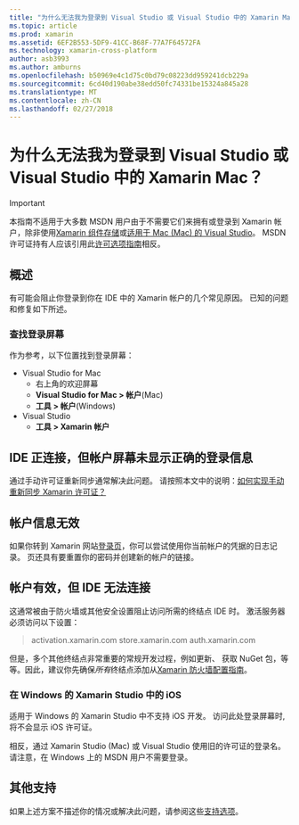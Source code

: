 ```yaml
---
title: "为什么无法我为登录到 Visual Studio 或 Visual Studio 中的 Xamarin Mac？"
ms.topic: article
ms.prod: xamarin
ms.assetid: 6EF2B553-5DF9-41CC-B68F-77A7F64572FA
ms.technology: xamarin-cross-platform
author: asb3993
ms.author: amburns
ms.openlocfilehash: b50969e4c1d75c0bd79c08223dd959241dcb229a
ms.sourcegitcommit: 6cd40d190abe38edd50fc74331be15324a845a28
ms.translationtype: MT
ms.contentlocale: zh-CN
ms.lasthandoff: 02/27/2018
---
```

# <a name="why-cant-i-log-into-xamarin-in-visual-studio-or-visual-studio-for-mac"></a>为什么无法我为登录到 Visual Studio 或 Visual Studio 中的 Xamarin Mac？

> [!IMPORTANT]
> 本指南不适用于大多数 MSDN 用户由于不需要它们来拥有或登录到 Xamarin 帐户，除非使用[Xamarin 组件存储](https://components.xamarin.com/)或[适用于 Mac (Mac) 的 Visual Studio](~/cross-platform/get-started/requirements.md)。 MSDN 许可证持有人应该引用此[许可选项指南](~/cross-platform/get-started/requirements.md)相反。



## <a name="overview"></a>概述
有可能会阻止你登录到你在 IDE 中的 Xamarin 帐户的几个常见原因。 已知的问题和修复如下所述。

### <a name="finding-the-login-screen"></a>查找登录屏幕

作为参考，以下位置找到登录屏幕：

- Visual Studio for Mac
   - 右上角的欢迎屏幕
   - **Visual Studio for Mac > 帐户**(Mac)
   - **工具 > 帐户**(Windows)
- Visual Studio
   - **工具 > Xamarin 帐户**

## <a name="the-ide-is-connecting-but-the-account-screen-isnt-showing-correct-login-information"></a>IDE 正连接，但帐户屏幕未显示正确的登录信息

通过手动许可证重新同步通常解决此问题。
请按照本文中的说明：[如何实现手动重新同步 Xamarin 许可证？](~/cross-platform/troubleshooting/legacy-licenses/resync-licenses.md)

## <a name="invalid-account-information"></a>帐户信息无效

如果你转到 Xamarin 网站[登录页](https://store.xamarin.com/Login?from=%2faccount%2f)，你可以尝试使用你当前帐户的凭据的日志记录。
页还具有要重置你的密码并创建新的帐户的链接。

## <a name="account-is-valid-but-the-ide-cant-connect"></a>帐户有效，但 IDE 无法连接

这通常被由于防火墙或其他安全设置阻止访问所需的终结点 IDE 时。
激活服务器必须访问以下设置：

> activation.xamarin.com store.xamarin.com auth.xamarin.com

但是，多个其他终结点非常重要的常规开发过程，例如更新、 获取 NuGet 包，等等。因此，建议你先确保*所有*终结点添加从[Xamarin 防火墙配置指南](~/cross-platform/get-started/installation/firewall.md)。

### <a name="ios-in-xamarin-studio-windows"></a>在 Windows 的 Xamarin Studio 中的 iOS
适用于 Windows 的 Xamarin Studio 中不支持 iOS 开发。 访问此处登录屏幕时, 将不会显示 iOS 许可证。

相反，通过 Xamarin Studio (Mac) 或 Visual Studio 使用旧的许可证的登录名。 请注意，在 Windows 上的 MSDN 用户不需要登录。

## <a name="additional-support"></a>其他支持

如果上述方案不描述你的情况或解决此问题，请参阅这些[支持选项](https://www.xamarin.com/support)。
